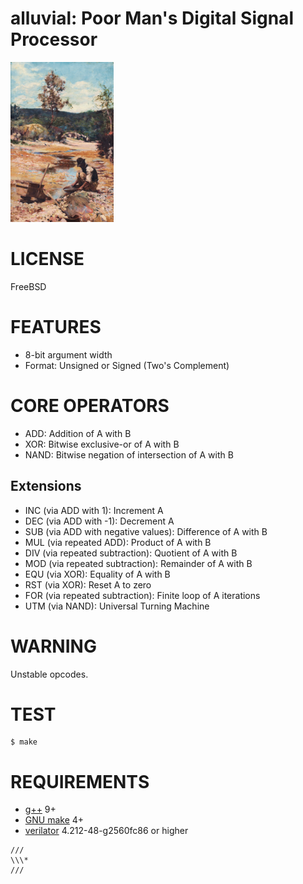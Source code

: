 # alluvial: Poor Man's Digital Signal Processor

![gold prospector](alluvial.png)

# LICENSE

FreeBSD

# FEATURES

* 8-bit argument width
* Format: Unsigned or Signed (Two's Complement)

# CORE OPERATORS

* ADD: Addition of A with B
* XOR: Bitwise exclusive-or of A with B
* NAND: Bitwise negation of intersection of A with B

## Extensions

* INC (via ADD with 1): Increment A
* DEC (via ADD with -1): Decrement A
* SUB (via ADD with negative values): Difference of A with B
* MUL (via repeated ADD): Product of A with B
* DIV (via repeated subtraction): Quotient of A with B
* MOD (via repeated subtraction): Remainder of A with B
* EQU (via XOR): Equality of A with B
* RST (via XOR): Reset A to zero
* FOR (via repeated subtraction): Finite loop of A iterations
* UTM (via NAND): Universal Turning Machine

# WARNING

Unstable opcodes.

# TEST

```console
$ make
```

# REQUIREMENTS

* [g++](https://gcc.gnu.org/) 9+
* [GNU make](https://www.gnu.org/software/make/) 4+
* [verilator](https://www.veripool.org/verilator/) 4.212-48-g2560fc86 or higher

```text
///
\\\*
///
```
